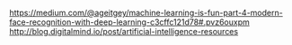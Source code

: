 https://medium.com/@ageitgey/machine-learning-is-fun-part-4-modern-face-recognition-with-deep-learning-c3cffc121d78#.pvz6ouxpm
http://blog.digitalmind.io/post/artificial-intelligence-resources
